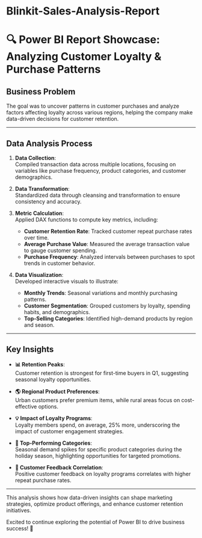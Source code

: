 # Blinkit-Sales-Analysis-Report

# 🔍 Power BI Report Showcase: Analyzing Customer Loyalty & Purchase Patterns

## Business Problem

The goal was to uncover patterns in customer purchases and analyze factors affecting loyalty across various regions, helping the company make data-driven decisions for customer retention.

---

## Data Analysis Process

1. **Data Collection**:  
   Compiled transaction data across multiple locations, focusing on variables like purchase frequency, product categories, and customer demographics.

2. **Data Transformation**:  
   Standardized data through cleansing and transformation to ensure consistency and accuracy.

3. **Metric Calculation**:  
   Applied DAX functions to compute key metrics, including:  
   - **Customer Retention Rate**: Tracked customer repeat purchase rates over time.  
   - **Average Purchase Value**: Measured the average transaction value to gauge customer spending.  
   - **Purchase Frequency**: Analyzed intervals between purchases to spot trends in customer behavior.

4. **Data Visualization**:  
   Developed interactive visuals to illustrate:  
   - **Monthly Trends**: Seasonal variations and monthly purchasing patterns.  
   - **Customer Segmentation**: Grouped customers by loyalty, spending habits, and demographics.  
   - **Top-Selling Categories**: Identified high-demand products by region and season.

---

## Key Insights

- **📊 Retention Peaks**:  
  Customer retention is strongest for first-time buyers in Q1, suggesting seasonal loyalty opportunities.

- **🌎 Regional Product Preferences**:  
  Urban customers prefer premium items, while rural areas focus on cost-effective options.

- **💡 Impact of Loyalty Programs**:  
  Loyalty members spend, on average, 25% more, underscoring the impact of customer engagement strategies.

- **🚀 Top-Performing Categories**:  
  Seasonal demand spikes for specific product categories during the holiday season, highlighting opportunities for targeted promotions.

- **💬 Customer Feedback Correlation**:  
  Positive customer feedback on loyalty programs correlates with higher repeat purchase rates.

---

This analysis shows how data-driven insights can shape marketing strategies, optimize product offerings, and enhance customer retention initiatives.  

Excited to continue exploring the potential of Power BI to drive business success! 🚀
